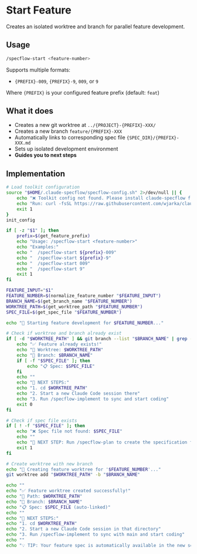 # Start Feature

Creates an isolated worktree and branch for parallel feature development.

## Usage
```bash
/specflow-start <feature-number>
```

Supports multiple formats:
- `{PREFIX}-009`, `{PREFIX}-9`, `009`, or `9`

Where `{PREFIX}` is your configured feature prefix (default: `feat`)

## What it does
- Creates a new git worktree at `../{PROJECT}-{PREFIX}-XXX/`
- Creates a new branch `feature/{PREFIX}-XXX`
- Automatically links to corresponding spec file `{SPEC_DIR}/{PREFIX}-XXX.md`
- Sets up isolated development environment
- **Guides you to next steps**

## Implementation
```bash
# Load toolkit configuration
source "$HOME/.claude-specflow/specflow-config.sh" 2>/dev/null || {
    echo "❌ Toolkit config not found. Please install claude-specflow first."
    echo "Run: curl -fsSL https://raw.githubusercontent.com/wjarka/claude-specflow/main/install.sh | bash"
    exit 1
}
init_config

if [ -z "$1" ]; then
    prefix=$(get_feature_prefix)
    echo "Usage: /specflow-start <feature-number>"
    echo "Examples:"
    echo "  /specflow-start ${prefix}-009"
    echo "  /specflow-start ${prefix}-9"
    echo "  /specflow-start 009"
    echo "  /specflow-start 9"
    exit 1
fi

FEATURE_INPUT="$1"
FEATURE_NUMBER=$(normalize_feature_number "$FEATURE_INPUT")
BRANCH_NAME=$(get_branch_name "$FEATURE_NUMBER")
WORKTREE_PATH=$(get_worktree_path "$FEATURE_NUMBER")
SPEC_FILE=$(get_spec_file "$FEATURE_NUMBER")

echo "🚀 Starting feature development for $FEATURE_NUMBER..."

# Check if worktree and branch already exist
if [ -d "$WORKTREE_PATH" ] && git branch --list "$BRANCH_NAME" | grep -q "$BRANCH_NAME"; then
    echo "✅ Feature already exists!"
    echo "📁 Worktree: $WORKTREE_PATH"
    echo "🌿 Branch: $BRANCH_NAME"
    if [ -f "$SPEC_FILE" ]; then
        echo "📋 Spec: $SPEC_FILE"
    fi
    echo ""
    echo "🚀 NEXT STEPS:"
    echo "1. cd $WORKTREE_PATH"
    echo "2. Start a new Claude Code session there"
    echo "3. Run /specflow-implement to sync and start coding"
    exit 0
fi

# Check if spec file exists
if [ ! -f "$SPEC_FILE" ]; then
    echo "❌ Spec file not found: $SPEC_FILE"
    echo ""
    echo "🚀 NEXT STEP: Run /specflow-plan to create the specification first"
    exit 1
fi

# Create worktree with new branch
echo "🚀 Creating feature worktree for '$FEATURE_NUMBER'..."
git worktree add "$WORKTREE_PATH" -b "$BRANCH_NAME"

echo ""
echo "✅ Feature worktree created successfully!"
echo "📁 Path: $WORKTREE_PATH"
echo "🌿 Branch: $BRANCH_NAME"
echo "📋 Spec: $SPEC_FILE (auto-linked)"
echo ""
echo "🚀 NEXT STEPS:"
echo "1. cd $WORKTREE_PATH"
echo "2. Start a new Claude Code session in that directory"
echo "3. Run /specflow-implement to sync with main and start coding"
echo ""
echo "💡 TIP: Your feature spec is automatically available in the new session"
```